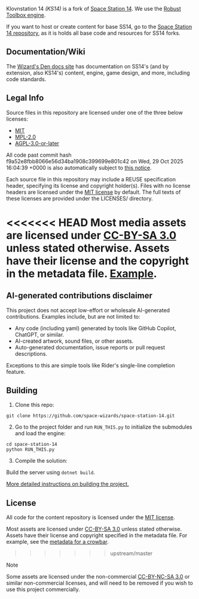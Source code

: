Klovnstation 14 _(KS14)_ is a fork of [Space Station 14](https://github.com/space-wizards/space-station-14).
We use the [Robust Toolbox engine](https://github.com/space-wizards/RobustToolbox).

If you want to host or create content for base SS14, go to the [Space Station 14 repository](https://github.com/space-wizards/space-station-14), as it is holds all base code and resources for SS14 forks.

## Documentation/Wiki

The [Wizard's Den docs site](https://docs.spacestation14.com/) has documentation on SS14's (and by extension, also KS14's) content, engine, game design, and more, including code standards.

## Legal Info

Source files in this repository are licensed under one of the three below licenses:
- [MIT](https://github.com/Space-Klovns/Klovnstation14/blob/master/LICENSES/MIT.txt)
- [MPL-2.0](https://github.com/Space-Klovns/Klovnstation14/blob/master/LICENSES/MPL-2.0.txt)
- [AGPL-3.0-or-later](https://github.com/Space-Klovns/Klovnstation14/blob/master/LICENSES/AGPL-3.0-or-later.txt)

All code past commit hash f9a52e8fbb8066e56d34ba1908c399699e801c42 on Wed, 29 Oct 2025 16:04:39 +0000 is also automatically subject to [this notice](NOTICE).

Each source file in this repository may include a REUSE specification header, specifying its license and copyright holder(s).
Files with no license headers are licensed under the [MIT license](https://github.com/Space-Klovns/Klovnstation14/blob/master/LICENSES/MIT.txt) by default.
The full texts of these licenses are provided under the LICENSES/ directory.

<<<<<<< HEAD
Most media assets are licensed under [CC-BY-SA 3.0](https://creativecommons.org/licenses/by-sa/3.0/) unless stated otherwise. Assets have their license and the copyright in the metadata file. [Example](https://github.com/space-wizards/space-station-14/blob/master/Resources/Textures/Objects/Tools/crowbar.rsi/meta.json).
=======
## AI-generated contributions disclaimer
This project does not accept low-effort or wholesale AI-generated contributions. Examples include, but are not limited to:

- Any code (including yaml) generated by tools like GitHub Copilot, ChatGPT, or similar.
- AI-created artwork, sound files, or other assets.
- Auto-generated documentation, issue reports or pull request descriptions.

Exceptions to this are simple tools like Rider's single-line completion feature.

## Building

1. Clone this repo:
```shell
git clone https://github.com/space-wizards/space-station-14.git
```
2. Go to the project folder and run `RUN_THIS.py` to initialize the submodules and load the engine:
```shell
cd space-station-14
python RUN_THIS.py
```
3. Compile the solution:  

Build the server using `dotnet build`.

[More detailed instructions on building the project.](https://docs.spacestation14.com/en/general-development/setup.html)

## License

All code for the content repository is licensed under the [MIT license](https://github.com/space-wizards/space-station-14/blob/master/LICENSE.TXT).  

Most assets are licensed under [CC-BY-SA 3.0](https://creativecommons.org/licenses/by-sa/3.0/) unless stated otherwise. Assets have their license and copyright specified in the metadata file. For example, see the [metadata for a crowbar](https://github.com/space-wizards/space-station-14/blob/master/Resources/Textures/Objects/Tools/crowbar.rsi/meta.json).  
>>>>>>> upstream/master

> [!NOTE]
> Some assets are licensed under the non-commercial [CC-BY-NC-SA 3.0](https://creativecommons.org/licenses/by-nc-sa/3.0/) or similar non-commercial licenses, and will need to be removed if you wish to use this project commercially.
